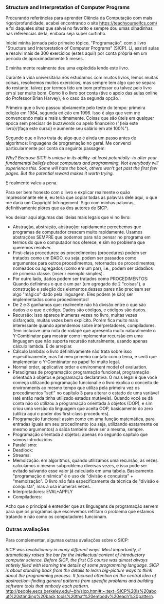 ### Structure and Interpretation of Computer Programs

Procurando referências para aprender Ciência da Computação com mais rigor/profundidade, acabei encontrando o site https://teachyourselfcs.com/ e foi daqueles sites que salvei no favorito e sempre dou umas olhadinhas nas referências de lá, embora seja super curtinho.

Iniciei minha jornada pelo primeiro tópico, "Programação", com o livro "Structure and Interpretation of Computer Programs" (SICP). Li, assisti aulas e resolvi mais de 300 exercícios (estes aqui!) por conta própria em um período de aproximadamente 5 meses.

E minha mente realmente deu uma explodida lendo este livro. 

Durante a vida universitária nós estudamos com muitos livros, lemos muitas coisas, resolvemos muitos exercícios, mas sempre tem algo que se separa do restante, talvez por termos tido um bom professor ou talvez pelo livro em si ser muito bom. Como li o livro por conta (tive o apoio das aulas online do Professor Brian Harvey), é o caso da segunda opção.

Primeiro que o livro passou obviamente pelo teste do tempo: primeira edição em 1984, segunda edição em 1996. Isso é algo que vem me convencendo mais e mais ultimamente. Coisas que são úteis em qualquer época sem precisar de buzzwords ou apelo financeiro ("{leia este livro}/{faça este curso} e aumente seu salário em até 100%"). 

Segundo que o livro trata de algo que é ainda um passo antes de algoritmos: linguagens de programação no geral. Me convenci particularmente por conta da seguinte passagem:

*Why? Because SICP is unique in its ability - at least potentially - to alter your fundamental beliefs about computers and programming. Not everybody will experience this. Some will hate the book, others won't get past the first few pages. But the potential reward makes it worth trying.*

E realmente valeu a pena.

Para ser bem honesto com o livro e explicar realmente o quão impressionante ele é, eu teria que copiar todas as palavras dele aqui, o que me daria um Copyright Infringement. Sigo com minhas palavras, definitivamente piores que as dos autores de SICP.

Vou deixar aqui algumas das ideias mais legais que vi no livro:
- Abstração, abstração, abstração:  rapidamente percebemos que programas de computador crescem muito rapidamente. Usamos abstrações SEMPRE que podemos para não pensar no programa em termos do que o computador nos oferece, e sim no problema que queremos resolver.
- First-class procedures: os procedimentos (procedures) podem ser tratados como um DADO, ou seja, podem ser passados como argumentos para outros procedimentos, retornados de procedimentos, nomeados ou agregados (como em um par), i.e., podem ser cidadãos de primeira classe. (inserir exemplo simples).
- Por outro lado, dados podem ser tratados como PROCEDIMENTOS: Quando definimos o que é um par (um agregado de 2 "coisas"), a construção e seleção dos elementos desses pares não precisam ser algo "mágico" dado pela linguagem. Eles podem (e são) ser implementados como procedimentos!
- De 2 e 3 ganhamos que: realmente não há divisão entre o que são dados e o que é código. Dados são códigos, e códigos são dados.
- Recursão: isso aparece inúmeras vezes no livro, muitas vezes disfarçado, muitas vezes bem explícito. Porém fica muito mais interessante quando aprendemos sobre interpretadores, compiladores. Tem inclusive uma nota de rodapé que apresenta muito naturalmente o Y-Combinator para mostrar como implementar recursão em uma linguagem que não suporta recursão naturalmente, usando apenas cálculo lambda. É de arrepiar.
- Cálculo lambda: o livro definitivamente não trata sobre isso especificamente, mas foi meu primeiro contato com o tema, e senti que implementar o Y-Combinator no papel foi muito legal.
- Normal order, applicative order e environment model of evaluation.
- Paradigmas de programação: programação funcional, programação orientada à objetos e programação declarativa. O mais legal é que você começa utilizando programação funcional e o livro explica o conceito de environments ao mesmo tempo que utiliza pela primeira vez os procedimentos "set!" no capítulo 3 para alterar o estado de uma variável (até então nada tinha utilizado estados mutáveis). Quando você se dá conta não só utilizou a programação orientada à objetos (OOP), e sim criou uma versão da linguagem que aceita OOP, basicamente do zero (utiliza aqui o poder dos first-class procedures).
- Programação funcional: assim como em uma função matemática, para entradas iguais em seu procedimento (ou seja, utilizando exatamente os mesmo argumentos) a saída também deve ser a mesma, sempre. 
- Programação orientada à objetos: apenas no segundo capítulo que somos introduzidos
- Paralelismo:
- Deadlock:
- Streams: 
- Memoização: em algoritmos, quando utilizamos uma recursão, às vezes calculamos o mesmo subproblema diversas vezes, e isso pode ser evitado salvando esse valor já calculado em uma tabela. Basicamente "programação dinâmica" é o uso de "divisão e conquista" + "memoização". O livro não fala especificamente da técnica de "divisão e conquista", mas a usa inúmeras vezes.
- Interpretadores: EVAL+APPLY
- Compiladores:

Acho que o principal é entender que as linguagens de programação servem para que os programas que escrevemos reflitam o problema que estamos tratando e não como os computadores funcionam.

### Outras avaliações
Para complementar, algumas outras avaliações sobre o SICP:

*SICP was revolutionary in many different ways. Most importantly, it dramatically raised the bar for the intellectual content of introductory computer science. Before SICP, the first CS course was almost always entirely filled with learning the details of some programming language. SICP is about standing back from the details to learn big-picture ways to think about the programming process. It focused attention on the central idea of abstraction - finding general patterns from specific problems and building software tools that embody each pattern.*
http://people.eecs.berkeley.edu/~bh/sicp.html#:~:text=SICP%20is%20about%20standing%20back,tools%20that%20embody%20each%20pattern.
